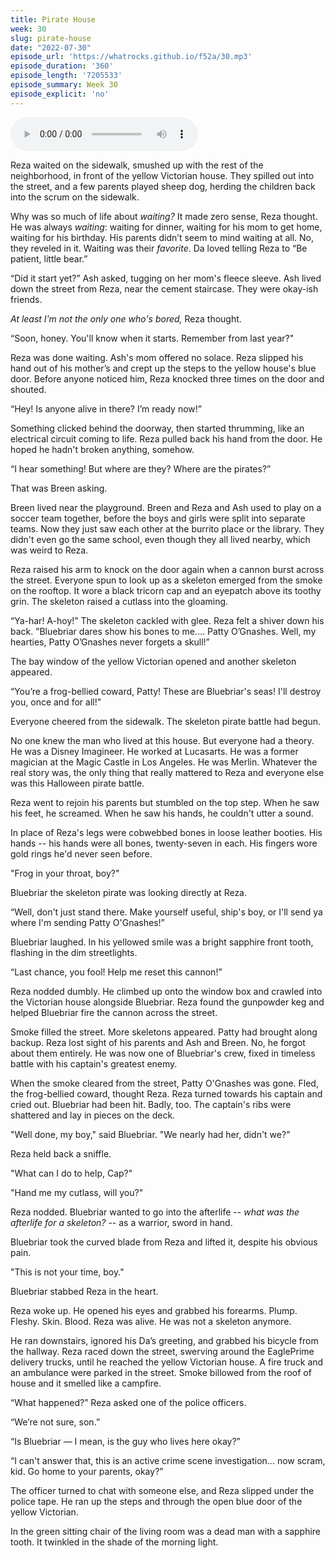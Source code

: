 ```yaml
---
title: Pirate House
week: 30
slug: pirate-house
date: "2022-07-30"
episode_url: 'https://whatrocks.github.io/f52a/30.mp3'
episode_duration: '360'
episode_length: '7205533'
episode_summary: Week 30
episode_explicit: 'no'
---
```


<audio controls="controls">
  <source type="audio/mp3" src="https://whatrocks.github.io/f52a/30.mp3"></source>
</audio>

Reza waited on the sidewalk, smushed up with the rest of the neighborhood, in front of the yellow Victorian house. They spilled out into the street, and a few parents played sheep dog, herding the children back into the scrum on the sidewalk.

Why was so much of life about *waiting?* It made zero sense, Reza thought. He was always *waiting*: waiting for dinner, waiting for his mom to get home, waiting for his birthday. His parents didn’t seem to mind waiting at all. No, they reveled in it. Waiting was their *favorite*. Da loved telling Reza to “Be patient, little bear.”

“Did it start yet?” Ash asked, tugging on her mom's fleece sleeve. Ash lived down the street from Reza, near the cement staircase. They were okay-ish friends.

*At least I’m not the only one who's bored,* Reza thought. 

“Soon, honey. You'll know when it starts. Remember from last year?"

Reza was done waiting. Ash's mom offered no solace. Reza slipped his hand out of his mother’s and crept up the steps to the yellow house's blue door. Before anyone noticed him, Reza knocked three times on the door and shouted.

“Hey! Is anyone alive in there? I’m ready now!”

Something clicked behind the doorway, then started thrumming, like an electrical circuit coming to life. Reza pulled back his hand from the door. He hoped he hadn't broken anything, somehow.

“I hear something! But where are they? Where are the pirates?”

That was Breen asking.

Breen lived near the playground. Breen and Reza and Ash used to play on a soccer team together, before the boys and girls were split into separate teams. Now they just saw each other at the burrito place or the library. They didn't even go the same school, even though they all lived nearby, which was weird to Reza.

Reza raised his arm to knock on the door again when a cannon burst across the street. Everyone spun to look up as a skeleton emerged from the smoke on the rooftop. It wore a black tricorn cap and an eyepatch above its toothy grin. The skeleton raised a cutlass into the gloaming.

“Ya-har! A-hoy!” The skeleton cackled with glee. Reza felt a shiver down his back. ”Bluebriar dares show his bones to me…. Patty O’Gnashes. Well, my hearties, Patty O’Gnashes never forgets a skull!”

The bay window of the yellow Victorian opened and another skeleton appeared.

“You’re a frog-bellied coward, Patty! These are Bluebriar's seas! I'll destroy you, once and for all!"

Everyone cheered from the sidewalk. The skeleton pirate battle had begun.

No one knew the man who lived at this house. But everyone had a theory. He was a Disney Imagineer. He worked at Lucasarts. He was a former magician at the Magic Castle in Los Angeles. He was Merlin. Whatever the real story was, the only thing that really mattered to Reza and everyone else was this Halloween pirate battle.

Reza went to rejoin his parents but stumbled on the top step. When he saw his feet, he screamed. When he saw his hands, he couldn't utter a sound.

In place of Reza's legs were cobwebbed bones in loose leather booties. His hands -- his hands were all bones, twenty-seven in each. His fingers wore gold rings he'd never seen before.

"Frog in your throat, boy?"

Bluebriar the skeleton pirate was looking directly at Reza.

“Well, don't just stand there. Make yourself useful, ship's boy, or I'll send ya where I'm sending Patty O'Gnashes!”

Bluebriar laughed. In his yellowed smile was a bright sapphire front tooth, flashing in the dim streetlights.

“Last chance, you fool! Help me reset this cannon!”

Reza nodded dumbly. He climbed up onto the window box and crawled into the Victorian house alongside Bluebriar. Reza found the gunpowder keg and helped Bluebriar fire the cannon across the street. 

Smoke filled the street. More skeletons appeared. Patty had brought along backup. Reza lost sight of his parents and Ash and Breen. No, he forgot about them entirely. He was now one of Bluebriar's crew, fixed in timeless battle with his captain's greatest enemy.

When the smoke cleared from the street, Patty O'Gnashes was gone. Fled, the frog-bellied coward, thought Reza. Reza turned towards his captain and cried out. Bluebriar had been hit. Badly, too. The captain's ribs were shattered and lay in pieces on the deck.

"Well done, my boy," said Bluebriar. "We nearly had her, didn't we?"

Reza held back a sniffle.

"What can I do to help, Cap?"

"Hand me my cutlass, will you?"

Reza nodded. Bluebriar wanted to go into the afterlife -- *what was the afterlife for a skeleton?* -- as a warrior, sword in hand.

Bluebriar took the curved blade from Reza and lifted it, despite his obvious pain. 

"This is not your time, boy."

Bluebriar stabbed Reza in the heart.

Reza woke up. He opened his eyes and grabbed his forearms. Plump. Fleshy. Skin. Blood. Reza was alive. He was not a skeleton anymore.

He ran downstairs, ignored his Da’s greeting, and grabbed his bicycle from the hallway. Reza raced down the street, swerving around the EaglePrime delivery trucks, until he reached the yellow Victorian house. A fire truck and an ambulance were parked in the street. Smoke billowed from the roof of house and it smelled like a campfire.

“What happened?” Reza asked one of the police officers.

“We’re not sure, son.”

“Is Bluebriar — I mean, is the guy who lives here okay?”

“I can't answer that, this is an active crime scene investigation... now scram, kid. Go home to your parents, okay?”

The officer turned to chat with someone else, and Reza slipped under the police tape. He ran up the steps and through the open blue door of the yellow Victorian.

In the green sitting chair of the living room was a dead man with a sapphire tooth. It twinkled in the shade of the morning light.